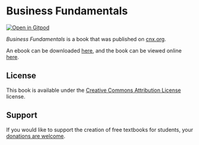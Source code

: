 # Business Fundamentals

[![Open in Gitpod](https://gitpod.io/button/open-in-gitpod.svg)](https://gitpod.io/from-referrer/)

_Business Fundamentals_ is a book that was published on [cnx.org](https://cnx.org/).

An ebook can be downloaded [here](https://github.com/cnx-user-books/cnxbook-business-fundamentals/releases/latest), and the book can be viewed online [here](https://github.com/cnx-user-books/cnxbook-business-fundamentals/releases/latest).

## License
This book is available under the [Creative Commons Attribution License](./LICENSE) license.

## Support
If you would like to support the creation of free textbooks for students, your [donations are welcome](https://riceconnect.rice.edu/donation/support-openstax-banner).
